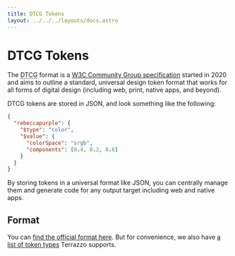 ```yaml
---
title: DTCG Tokens
layout: ../../../layouts/docs.astro
---
```


# DTCG Tokens

The <abbr title="Design Tokens Community Group">DTCG</abbr> format is a [W3C Community Group specification](https://www.designtokens.org/) started in 2020 and aims to outline a standard, universal design token format that works for all forms of digital design (including web, print, native apps, and beyond).

DTCG tokens are stored in JSON, and look something like the following:

```json
{
  "rebeccapurple": {
    "$type": "color",
    "$value": {
      "colorSpace": "srgb",
      "components": [0.4, 0.2, 0.6]
    }
  }
}
```

By storing tokens in a universal format like JSON, you can centrally manage them and generate code for any output target including web and native apps.

## Format

You can [find the official format here](https://tr.designtokens.org/format/). But for convenience, we also have [a list of token types](/docs/reference/tokens) Terrazzo supports.
